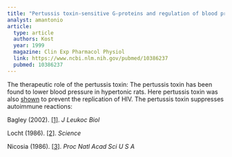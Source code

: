 ```yaml
---
title: "Pertussis toxin-sensitive G-proteins and regulation of blood pressure in the spontaneously hypertensive rat"
analyst: amantonio
article:
  type: article
  authors: Kost
  year: 1999
  magazine: Clin Exp Pharmacol Physiol
  link: https://www.ncbi.nlm.nih.gov/pubmed/10386237
  pubmed: 10386237
---
```


The therapeutic role of the pertussis toxin:
The pertussis toxin has been found to lower blood pressure in hypertonic rats.
Here pertussis toxin was also [shown](https://www.ncbi.nlm.nih.gov/pmc/articles/PMC116391) to prevent the replication of HIV.
The pertussis toxin suppresses autoimmune reactions:

Bagley (2002). [[1]](https://www.ncbi.nlm.nih.gov/pubmed/12429718). *J Leukoc Biol*

Locht (1986). [[2]](https://www.ncbi.nlm.nih.gov/pubmed/3704651). *Science*

Nicosia (1986). [[3]](https://www.ncbi.nlm.nih.gov/pmc/articles/PMC323795). *Proc Natl Acad Sci U S A*
